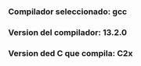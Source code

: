 ### Compilador seleccionado: gcc

### Version del compilador: 13.2.0

### Version ded C que compila: C2x